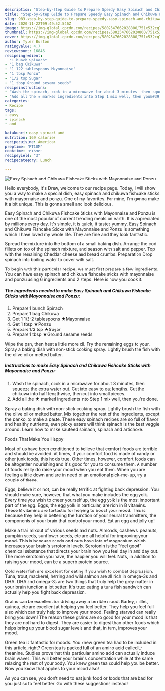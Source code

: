 ```yaml
---
description: "Step-by-Step Guide to Prepare Speedy Easy Spinach and Chikuwa Fishcake Sticks with Mayonnaise and Ponzu"
title: "Step-by-Step Guide to Prepare Speedy Easy Spinach and Chikuwa Fishcake Sticks with Mayonnaise and Ponzu"
slug: 983-step-by-step-guide-to-prepare-speedy-easy-spinach-and-chikuwa-fishcake-sticks-with-mayonnaise-and-ponzu
date: 2020-11-22T09:49:52.546Z
image: https://img-global.cpcdn.com/recipes/5802547662028800/751x532cq70/easy-spinach-and-chikuwa-fishcake-sticks-with-mayonnaise-and-ponzu-recipe-main-photo.jpg
thumbnail: https://img-global.cpcdn.com/recipes/5802547662028800/751x532cq70/easy-spinach-and-chikuwa-fishcake-sticks-with-mayonnaise-and-ponzu-recipe-main-photo.jpg
cover: https://img-global.cpcdn.com/recipes/5802547662028800/751x532cq70/easy-spinach-and-chikuwa-fishcake-sticks-with-mayonnaise-and-ponzu-recipe-main-photo.jpg
author: Tyler Burton
ratingvalue: 4.7
reviewcount: 16846
recipeingredient:
- "1 bunch Spinach"
- "1 bag Chikuwa"
- "1 122 tablespoons Mayonnaise"
- "1 tbsp Ponzu"
- "1/2 tsp Sugar"
- "1 tbsp Ground sesame seeds"
recipeinstructions:
- "Wash the spinach, cook in a microwave for about 3 minutes, then squeeze the extra water out. Cut into easy to eat lengths. Cut the chikuwa into half lengthwise, then cut into small pieces."
- "Add all the ★ marked ingredients into Step 1 mix well, then you&#39;re done."
categories:
- Recipe
tags:
- easy
- spinach
- and

katakunci: easy spinach and 
nutrition: 169 calories
recipecuisine: American
preptime: "PT10M"
cooktime: "PT39M"
recipeyield: "3"
recipecategory: Lunch

---
```



![Easy Spinach and Chikuwa Fishcake Sticks with Mayonnaise and Ponzu](https://img-global.cpcdn.com/recipes/5802547662028800/751x532cq70/easy-spinach-and-chikuwa-fishcake-sticks-with-mayonnaise-and-ponzu-recipe-main-photo.jpg)

Hello everybody, it's Drew, welcome to our recipe page. Today, I will show you a way to make a special dish, easy spinach and chikuwa fishcake sticks with mayonnaise and ponzu. One of my favorites. For mine, I'm gonna make it a bit unique. This is gonna smell and look delicious.

Easy Spinach and Chikuwa Fishcake Sticks with Mayonnaise and Ponzu is one of the most popular of current trending meals on earth. It is appreciated by millions every day. It's simple, it is quick, it tastes yummy. Easy Spinach and Chikuwa Fishcake Sticks with Mayonnaise and Ponzu is something which I have loved my whole life. They are fine and they look fantastic.

Spread the mixture into the bottom of a small baking dish. Arrange the cod fillets on top of the spinach mixture, and season with salt and pepper. Top with the remaining Cheddar cheese and bread crumbs. Preparation Drop spinach into boiling water to cover with salt.


To begin with this particular recipe, we must first prepare a few ingredients. You can have easy spinach and chikuwa fishcake sticks with mayonnaise and ponzu using 6 ingredients and 2 steps. Here is how you cook it.

<!--inarticleads1-->

##### The ingredients needed to make Easy Spinach and Chikuwa Fishcake Sticks with Mayonnaise and Ponzu:

1. Prepare 1 bunch Spinach
1. Prepare 1 bag Chikuwa
1. Get 1 1/2-2 tablespoons ★Mayonnaise
1. Get 1 tbsp ★Ponzu
1. Prepare 1/2 tsp ★Sugar
1. Prepare 1 tbsp ★Ground sesame seeds


Wipe the pan, then heat a little more oil. Fry the remaining eggs to your. Spray a baking dish with non-stick cooking spray. Lightly brush the fish with the olive oil or melted butter. 

<!--inarticleads2-->

##### Instructions to make Easy Spinach and Chikuwa Fishcake Sticks with Mayonnaise and Ponzu:

1. Wash the spinach, cook in a microwave for about 3 minutes, then squeeze the extra water out. Cut into easy to eat lengths. Cut the chikuwa into half lengthwise, then cut into small pieces.
1. Add all the ★ marked ingredients into Step 1 mix well, then you&#39;re done.


Spray a baking dish with non-stick cooking spray. Lightly brush the fish with the olive oil or melted butter. Mix together the rest of the ingredients, except the panko, to make a paste. These easy spinach recipes are so full of flavor and healthy nutrients, even picky eaters will think spinach is the best veggie around. Learn how to make sautéed spinach, spinach and artichoke. 

Foods That Make You Happy


Most of us have been conditioned to believe that comfort foods are terrible and should be avoided. At times, if your comfort food is made of candy or other junk foods, this holds true. Other times, however, comfort foods can be altogether nourishing and it's good for you to consume them. A number of foods really do raise your mood when you eat them. When you are feeling a little down and are in need of an emotional pick-me-up, try a couple of these.

Eggs, believe it or not, can be really terrific at fighting back depression. You should make sure, however, that what you make includes the egg yolk. Every time you wish to cheer yourself up, the egg yolk is the most important part of the egg. Eggs, the egg yolk in particular, are rich in B vitamins. These B vitamins are fantastic for helping to boost your mood. This is because they help in bettering the function of your neural transmitters, the components of your brain that control your mood. Eat an egg and jolly up!

Make a trail mixout of various seeds and nuts. Almonds, cashews, peanuts, pumpkin seeds, sunflower seeds, etc are all helpful for improving your mood. This is because seeds and nuts have lots of magnesium which increases your brain's serotonin levels. Serotonin is the "feel good" chemical substance that directs your brain how you feel day in and day out. The more serotonin you have, the happier you will feel. Nuts, in addition to raising your mood, can be a superb protein source.

Cold water fish are excellent for eating if you wish to combat depression. Tuna, trout, mackerel, herring and wild salmon are all rich in omega-3s and DHA. DHA and omega-3s are two things that truly help the grey matter in your brain function a lot better. It's true: eating a tuna fish sandwich can actually help you fight back depression. 

Grains can be excellent for driving away a terrible mood. Barley, millet, quinoa, etc are excellent at helping you feel better. They help you feel full also which can truly help to improve your mood. Feeling starved can really bring you down! The reason these grains are so good for your mood is that they are not hard to digest. They are easier to digest than other foods which helps bring up your blood sugar levels and that, in turn, improves your mood.

Green tea is fantastic for moods. You knew green tea had to be included in this article, right? Green tea is packed full of an amino acid called L-theanine. Studies prove that this particular amino acid can actually induce brain waves. This will better your brain's concentration while at the same relaxing the rest of your body. You knew green tea could help you be better. Now you know that applies to your mood also!

As you can see, you don't need to eat junk food or foods that are bad for you just so to feel better! Go  with  these suggestions  instead!

